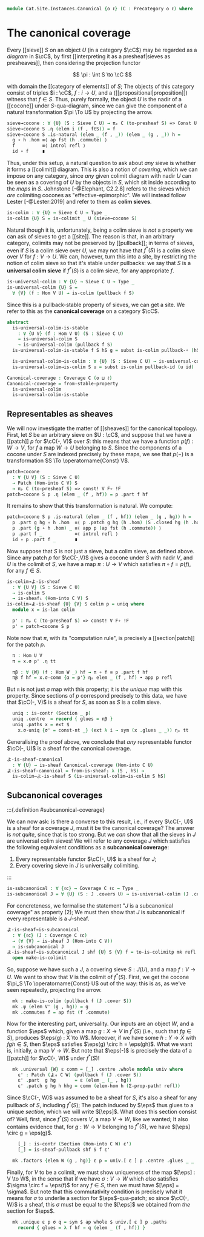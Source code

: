<!--
```agda
open import Cat.Instances.Shape.Terminal
open import Cat.Diagram.Colimit.Base
open import Cat.Instances.Elements
open import Cat.Site.Constructions
open import Cat.Functor.Kan.Base
open import Cat.Diagram.Sieve
open import Cat.Site.Closure
open import Cat.Functor.Hom
open import Cat.Site.Base
open import Cat.Prelude

import Cat.Reasoning as Cat
```
-->

```agda
module Cat.Site.Instances.Canonical {o ℓ} (C : Precategory o ℓ) where
```

# The canonical coverage

<!--
```agda
open Element-hom
open Element
open Cat C
open _=>_
```
-->

Every [[sieve]] $S$ on an object $U$ (in a category $\cC$) may be
regarded as a *diagram* in $\cC$, by first [[interpreting it as a
presheaf|sieves as presheaves]], then considering the projection functor

$$
\pi : \int S \to \cC
$$

with domain the [[category of elements]] of $S$; The objects of this
category consist of triples $i : \cC$, $f : i \to U$, and a
([[propositional|proposition]]) witness that $f \in S$. Thus, purely
formally, the object $U$ is the nadir of a [[cocone]] under
$S$-qua-diagram, since we can give the component of a natural
transformation $\pi \To U$ by projecting the arrow.

```agda
sieve→cocone : ∀ {U} (S : Sieve C U) → πₚ C (to-presheaf S) => Const U
sieve→cocone S .η (elem i (f , f∈S)) = f
sieve→cocone S .is-natural (elem _ (f , _)) (elem _ (g , _)) h =
  g ∘ h .hom ≡⟨ ap fst (h .commute) ⟩
  f          ≡⟨ introl refl ⟩
  id ∘ f     ∎
```

Thus, under this setup, a natural question to ask about *any* sieve is
whether it forms a [[colimit]] diagram. This is also a notion of
*covering*, which we can impose on any category, since *any* given
colimit diagram with nadir $U$ can be seen as a covering of $U$ by the
objects in $S$, which sit inside according to the *maps* in $S$.
Johnstone [-@Elephant, C2.2.8] refers to the sieves which *are*
colimiting cocones as "effective-epimorphic". We will instead follow
Lester [-@Lester:2019] and refer to them as **colim sieves**.

```agda
is-colim : ∀ {U} → Sieve C U → Type _
is-colim {U} S = is-colimit _ U (sieve→cocone S)
```

Natural though it is, unfortunately, being a colim sieve is *not* a
property we can ask of sieves to get a [[site]]. The reason is that, in
an arbitrary category, colimits may not be preserved by [[pullback]]; in
terms of sieves, even if $S$ is a colim sieve over $U$, we may not have
that $f^*(S)$ is a colim sieve over $V$ for $f : V \to U$. We can,
however, turn this into a site, by restricting the notion of colim sieve
so that it's stable under pullbacks: we say that $S$ is a **universal
colim sieve** if $f^*(S)$ is a colim sieve, for any appropriate $f$.

```agda
is-universal-colim : ∀ {U} → Sieve C U → Type _
is-universal-colim {U} S =
  ∀ {V} (f : Hom V U) → is-colim (pullback f S)
```

Since this is a pullback-stable property of sieves, we can get a site.
We refer to this as the **canonical coverage** on a category $\cC$.

```agda
abstract
  is-universal-colim-is-stable
    : ∀ {U V} (f : Hom V U) (S : Sieve C U)
    → is-universal-colim S
    → is-universal-colim (pullback f S)
  is-universal-colim-is-stable f S hS g = subst is-colim pullback-∘ (hS (f ∘ g))

  is-universal-colim→is-colim : ∀ {U} (S : Sieve C U) → is-universal-colim S → is-colim S
  is-universal-colim→is-colim S u = subst is-colim pullback-id (u id)

Canonical-coverage : Coverage C (o ⊔ ℓ)
Canonical-coverage = from-stable-property
  is-universal-colim
  is-universal-colim-is-stable
```

## Representables as sheaves

We will now investigate the matter of [[sheaves]] for the canonical
topology. First, let $S$ be an arbitrary sieve on $U : \cC$, and suppose
that we have a [[patch]] $p$ for $\cC(-, V)$ over $S$: this means that
we have a function $p(f) : W \to V$, for $f$ a map $W \to U$ belonging
to $S$. Since the components of a cocone under $S$ are indexed precisely
by these maps, we see that $p(-)$ is a transformation $S \To
\operatorname{Const} V$.

```agda
patch→cocone
  : ∀ {U V} (S : Sieve C U)
  → Patch (Hom-into C V) S
  → πₚ C (to-presheaf S) => const! V F∘ !F
patch→cocone S p .η (elem _ (f , hf)) = p .part f hf
```

It remains to show that this transformation is natural. We compute:

```agda
patch→cocone S p .is-natural (elem _ (f , hf)) (elem _ (g , hg)) h =
  p .part g hg ∘ h .hom  ≡⟨ p .patch g hg (h .hom) (S .closed hg (h .hom)) ⟩
  p .part (g ∘ h .hom) _ ≡⟨ app p (ap fst (h .commute)) ⟩
  p .part f _            ≡⟨ introl refl ⟩
  id ∘ p .part f _       ∎
```

Now suppose that $S$ is not just a sieve, but a colim sieve, as defined
above. Since any patch $p$ for $\cC(-,V)$ gives a cocone under $S$ with
nadir $V$, and $U$ is the colimit of $S$, we have a map $\pi : U \to V$
which satisfies $\pi \circ f = p(f)$, for any $f \in S$.

```agda
is-colim→よ-is-sheaf
  : ∀ {U V} (S : Sieve C U)
  → is-colim S
  → is-sheaf₁ (Hom-into C V) S
is-colim→よ-is-sheaf {U} {V} S colim p = uniq where
  module x = is-lan colim

  p' : πₚ C (to-presheaf S) => const! V F∘ !F
  p' = patch→cocone S p
```

Note now that $\pi$, with its "computation rule", is precisely a
[[section|patch]] for the patch $p$.

```agda
  π : Hom U V
  π = x.σ p' .η tt

  πβ : ∀ {W} (f : Hom W _) hf → π ∘ f ≡ p .part f hf
  πβ f hf = x.σ-comm {α = p'} ηₚ elem _ (f , hf) ∙ app p refl
```

But `π` is not just *a* map with this property; it is *the unique* map
with this property. Since sections of $p$ correspond precisely to this
data, we have that $\cC(-, V)$ is a sheaf for $S$, as soon as $S$ is a
colim sieve.

```agda
  uniq : is-contr (Section _ p)
  uniq .centre  = record { glues = πβ }
  uniq .paths x = ext $
    x.σ-uniq {σ' = const-nt _} (ext λ i → sym (x .glues _ _)) ηₚ tt
```

Generalising the proof above, we conclude that *any* representable
functor $\cC(-, U)$ is a sheaf for the canonical coverage.

```agda
よ-is-sheaf-canonical
  : ∀ {U} → is-sheaf Canonical-coverage (Hom-into C U)
よ-is-sheaf-canonical = from-is-sheaf₁ λ (S , hS) →
  is-colim→よ-is-sheaf S (is-universal-colim→is-colim S hS)
```

## Subcanonical coverages

:::{.definition #subcanonical-coverage}

We can now ask: is there a converse to this result, i.e., if every
$\cC(-, U)$ is a sheaf for a coverage $J$, must it be the canonical
coverage? The answer is *not quite*, since that is too strong. But we
*can* show that all the sieves in $J$ are universal colim sieves! We
will refer to any coverage $J$ which satisfies the following equivalent
conditions as a **subcanonical coverage**:

1. Every representable functor $\cC(-, U)$ is a sheaf for $J$;
2. Every covering sieve in $J$ is universally colimiting.

:::

```agda
is-subcanonical : ∀ {ℓc} → Coverage C ℓc → Type _
is-subcanonical J = ∀ {U} (S : J .covers U) → is-universal-colim (J .cover S)
```

<!--
```agda
make-is-colim : ∀ {U} (S : Sieve C U) → Type _
make-is-colim {U} S = make-is-colimit (πₚ C (to-presheaf S)) U

is-subcanonical→よ-is-sheaf
  : ∀ {ℓc} (J : Coverage C ℓc)
  → is-subcanonical J
  → ∀ {V} → is-sheaf J (Hom-into C V)
is-subcanonical→よ-is-sheaf J sub {V} = from-is-sheaf₁ λ c →
  is-colim→よ-is-sheaf _ (is-universal-colim→is-colim (J .cover c) (sub _))
```
-->

For concreteness, we formalise the statement "$J$ is a subcanonical
coverage" as property (2); We must then show that $J$ is subcanonical if
every representable is a $J$-sheaf.

```agda
よ-is-sheaf→is-subcanonical
  : ∀ {ℓc} (J : Coverage C ℓc)
  → (∀ {V} → is-sheaf J (Hom-into C V))
  → is-subcanonical J
よ-is-sheaf→is-subcanonical J shf {U} S {V} f = to-is-colimitp mk refl where
  open make-is-colimit
```

So, suppose we have such a $J$, a covering sieve $S : J(U)$, and a map
$f : V \to U$. We want to show that $V$ is the colimit of $f^*(S)$.
First, we get the cocone $\pi_S \To \operatorname{Const} U$ out of the
way: this is as, as we've seen repeatedly, projecting the arrow.

```agda
  mk : make-is-colim (pullback f (J .cover S))
  mk .ψ (elem V' (g , hg)) = g
  mk .commutes f = ap fst (f .commute)
```

Now for the interesting part, universality. Our inputs are an object
$W$, and a function $\eps$ which, given a map $g : X \to V$ in $f^*(S)$
(i.e., such that $fg \in S$), produces $\eps(g) : X \to W$. Moreover, if
we have some $h : Y \to X$ with $fgh \in S$, then $\eps$ satisfies
$\eps(g) \circ h = \eps(gh)$. What we want is, initially, a map $V \to
W$. But note that $\eps(-)$ is precisely the data of a [[patch]] for
$\cC(-, W)$ under $f^*(S)$!

```agda
  mk .universal {W} ε comm = [_] .centre .whole module univ where
    ε' : Patch (よ₀ C W) (pullback f (J .cover S))
    ε' .part  g hg       = ε (elem _ (_ , hg))
    ε' .patch g hg h hhg = comm (elem-hom h (Σ-prop-path! refl))
```

Since $\cC(-, W)$ was assumed to be a sheaf for $S$, it's also a sheaf
for any pullback of $S$, including $f^*(S)$; The patch induced by $\eps$
thus glues to a unique *section*, which we will write $[\eps]$. What
does this section consist of? Well, first, since $f^*(S)$ covers $V$, a
map $V \to W$, like we wanted; It also contains evidence that, for $g :
W \to V$ belonging to $f^*(S)$, we have $[\eps] \circ g = \eps(g)$.

```agda
    [_] : is-contr (Section (Hom-into C W) ε')
    [_] = is-sheaf-pullback shf S f ε'

  mk .factors {elem W (g , hg)} ε p = univ.[ ε ] p .centre .glues _ _
```

Finally, for $V$ to be a colimit, we must show uniqueness of the map
$[\eps] : V \to W$, in the sense that if we have $\sigma : V \to W$
which *also* satisfies $\sigma \circ f = \eps(f)$ for any $f \in S$,
then we must have $[\eps] = \sigma$. But note that this commutativity
condition is precisely what it means for $\sigma$ to underlie a section
for $\eps$-qua-patch; so since $\cC(-, W)$ is a sheaf, this $\sigma$
must be equal to the $[\eps]$ we obtained from *the* section for
$\eps$.

```agda
  mk .unique ε p σ q = sym $ ap whole $ univ.[ ε ] p .paths
    record { glues = λ f hf → q (elem _ (f , hf)) }
```
